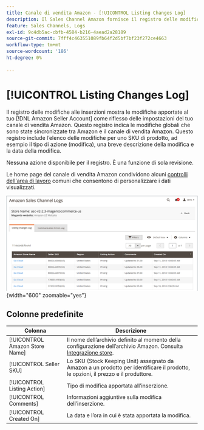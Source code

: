 ```yaml
---
title: Canale di vendita Amazon - [!UICONTROL Listing Changes Log]
description: Il Sales Channel Amazon fornisce il registro delle modifiche alle inserzioni per aiutarti a monitorare le modifiche interessate nel tuo account Amazon Seller.
feature: Sales Channels, Logs
exl-id: 9c4db5ac-cbfb-4584-b216-4aead2a28189
source-git-commit: 7fff4c463551089fb64f2d5bf7bf23f272ce4663
workflow-type: tm+mt
source-wordcount: '186'
ht-degree: 0%

---
```


# [!UICONTROL Listing Changes Log]

Il registro delle modifiche alle inserzioni mostra le modifiche apportate al tuo [!DNL Amazon Seller Account] come riflesso delle impostazioni del tuo canale di vendita Amazon. Questo registro indica le modifiche globali che sono state sincronizzate tra Amazon e il canale di vendita Amazon. Questo registro include l’elenco delle modifiche per uno SKU di prodotto, ad esempio il tipo di azione (modifica), una breve descrizione della modifica e la data della modifica.

Nessuna azione disponibile per il registro. È una funzione di sola revisione.

Le home page del canale di vendita Amazon condividono alcuni [controlli dell&#39;area di lavoro](./workspace-controls.md) comuni che consentono di personalizzare i dati visualizzati.

![Registro modifiche elenco](assets/amazon-listing-changes-log.png){width="600" zoomable="yes"}

## Colonne predefinite

| Colonna | Descrizione |
|--------------------------------|-------------------------------------------------------------------------------------------------------------------------|
| [!UICONTROL Amazon Store Name] | Il nome dell’archivio definito al momento della configurazione dell’archivio Amazon. Consulta [Integrazione store](./store-integration.md). |
| [!UICONTROL Seller SKU] | Lo SKU (Stock Keeping Unit) assegnato da Amazon a un prodotto per identificare il prodotto, le opzioni, il prezzo e il produttore. |
| [!UICONTROL Listing Action] | Tipo di modifica apportata all’inserzione. |
| [!UICONTROL Comments] | Informazioni aggiuntive sulla modifica dell’inserzione. |
| [!UICONTROL Created On] | La data e l’ora in cui è stata apportata la modifica. |
